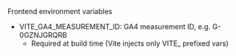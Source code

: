 Frontend environment variables

- VITE_GA4_MEASUREMENT_ID: GA4 measurement ID, e.g. G-0GZNJGRQRB
  - Required at build time (Vite injects only VITE_ prefixed vars)

